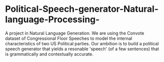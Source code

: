 # Political-Speech-generator-Natural-language-Processing-
A project in Natural Language Generation. We are using the Convote dataset of Congressional Floor Speeches to model the internal characteristics of two US Political parties. Our ambition is to build a political speech generator that yields a resonable 'speech' (of a few sentences) that is grammatically and contextually accurate.
